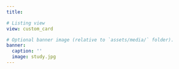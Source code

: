 ```yaml
---
title: 

# Listing view
view: custom_card

# Optional banner image (relative to `assets/media/` folder).
banner:
  caption: ''
  image: study.jpg
---
```

